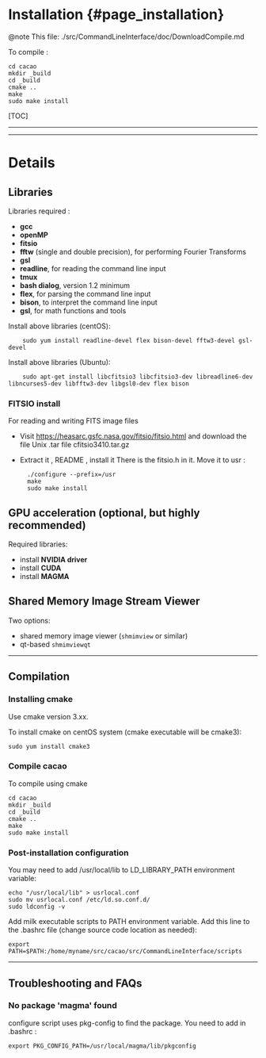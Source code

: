 # Installation {#page_installation}

@note This file: ./src/CommandLineInterface/doc/DownloadCompile.md


To compile :

	cd cacao
	mkdir _build
	cd _build
	cmake ..
	make
	sudo make install



[TOC]

---
---

# Details


## Libraries

Libraries required :

- **gcc**
- **openMP**
- **fitsio**
- **fftw** (single and double precision), for performing Fourier Transforms
- **gsl**
- **readline**, for reading the command line input
- **tmux**
- **bash dialog**, version 1.2 minimum
- **flex**, for parsing the command line input
- **bison**, to interpret the command line input
- **gsl**, for math functions and tools

Install above libraries (centOS):

		sudo yum install readline-devel flex bison-devel fftw3-devel gsl-devel

Install above libraries (Ubuntu):

		sudo apt-get install libcfitsio3 libcfitsio3-dev libreadline6-dev libncurses5-dev libfftw3-dev libgsl0-dev flex bison


### FITSIO install

For reading and writing FITS image files

- Visit https://heasarc.gsfc.nasa.gov/fitsio/fitsio.html and download the file Unix .tar file cfitsio3410.tar.gz
- Extract it , README , install it 
There is the fitsio.h in it. Move it to usr :

		./configure --prefix=/usr
		make 
		sudo make install 

## GPU acceleration (optional, but highly recommended)

Required libraries:

- install **NVIDIA driver**
- install **CUDA**
- install **MAGMA**


## Shared Memory Image Stream Viewer

Two options:

- shared memory image viewer (`shmimview` or similar)
- qt-based `shmimviewqt`



---


## Compilation 

### Installing cmake

Use cmake version 3.xx.

To install cmake on centOS system (cmake executable will be cmake3):

	sudo yum install cmake3
	

### Compile cacao

To compile using cmake

	cd cacao
	mkdir _build
	cd _build
	cmake ..
	make
	sudo make install


### Post-installation configuration

You may need to add /usr/local/lib to LD_LIBRARY_PATH environment variable:

	echo "/usr/local/lib" > usrlocal.conf
	sudo mv usrlocal.conf /etc/ld.so.conf.d/
	sudo ldconfig -v


Add milk executable scripts to PATH environment variable. Add this line to the .bashrc file (change source code location as needed):

	export PATH=$PATH:/home/myname/src/cacao/src/CommandLineInterface/scripts

	



---

## Troubleshooting and FAQs


### No package 'magma' found

configure script uses pkg-config to find the package. You need to add in .bashrc :

	export PKG_CONFIG_PATH=/usr/local/magma/lib/pkgconfig


